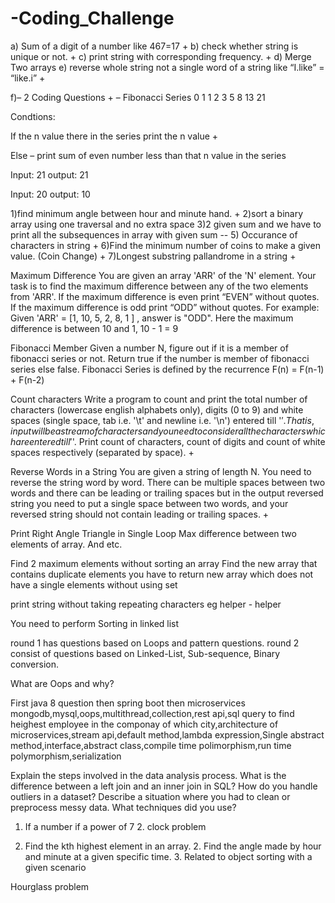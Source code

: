 # -Coding_Challenge


a) Sum of a digit of a number like 467=17 +
b) check whether string is unique or not. +
c) print string with corresponding frequency. +
d) Merge Two arrays
e) reverse whole string not a single word of a string like “I.like” = “like.i” +

f)– 2 Coding Questions +
– Fibonacci Series
0 1 1 2 3 5 8 13 21

Condtions:

If the n value there in the series print the n value +

Else – print sum of even number less than that n value in the series

Input: 21 output: 21

Input: 20 output: 10

1)find minimum angle between hour and minute hand. +
2)sort a binary array using one traversal and no extra space 
3)2 given sum and we have to print all the subsequences in array with given sum --
5) Occurance of characters in string +
6)Find the minimum number of coins to make a given value. (Coin Change) +
7)Longest substring pallandrome in a string +


Maximum Difference
You are given an array 'ARR' of the 'N' element. Your task is to find the maximum difference between any of the two elements from 'ARR'.
If the maximum difference is even print “EVEN” without quotes. If the maximum difference is odd print “ODD” without quotes.
For example:
Given 'ARR' = [1, 10, 5, 2, 8, 1 ] , answer is "ODD". Here the maximum difference is between 10 and 1, 10 - 1 = 9

Fibonacci Member
Given a number N, figure out if it is a member of fibonacci series or not. Return true if the number is member of fibonacci series else false.
Fibonacci Series is defined by the recurrence
F(n) = F(n-1) + F(n-2)

Count characters
Write a program to count and print the total number of characters (lowercase english alphabets only), digits (0 to 9) and white spaces (single space, tab i.e. '\t' and newline i.e. '\n') entered till '$'.
That is, input will be a stream of characters and you need to consider all the characters which are entered till '$'.
Print count of characters, count of digits and count of white spaces respectively (separated by space). +

Reverse Words in a String
You are given a string of length N. You need to reverse the string word by word. There can be multiple spaces between two words and there can be leading or trailing spaces but in the output reversed string you need to put a single space between two words, and your reversed string should not contain leading or trailing spaces. +

Print Right Angle Triangle in Single Loop
Max difference between two elements of array.
And etc.

Find 2 maximum elements without sorting an array Find the new array that contains duplicate elements you have to return new array which does not have a single elements without using set

print string without taking repeating characters eg helper - helper

You need to perform Sorting in linked list

round 1 has questions based on Loops and pattern questions. round 2 consist of questions based on Linked-List, Sub-sequence, Binary conversion.

What are Oops and why?

First java 8 question then spring boot then microservices mongodb,mysql,oops,multithread,collection,rest api,sql query to find heighest employee in the componay of which city,architecture of microservices,stream api,default method,lambda expression,Single abstract method,interface,abstract class,compile time polimorphism,run time polymorphism,serialization

Explain the steps involved in the data analysis process. What is the difference between a left join and an inner join in SQL? How do you handle outliers in a dataset? Describe a situation where you had to clean or preprocess messy data. What techniques did you use?

1. If a number if a power of 7 2. clock problem

1. Find the kth highest element in an array. 2. Find the angle made by hour and minute at a given specific time. 3. Related to object sorting with a given scenario

 Hourglass problem 